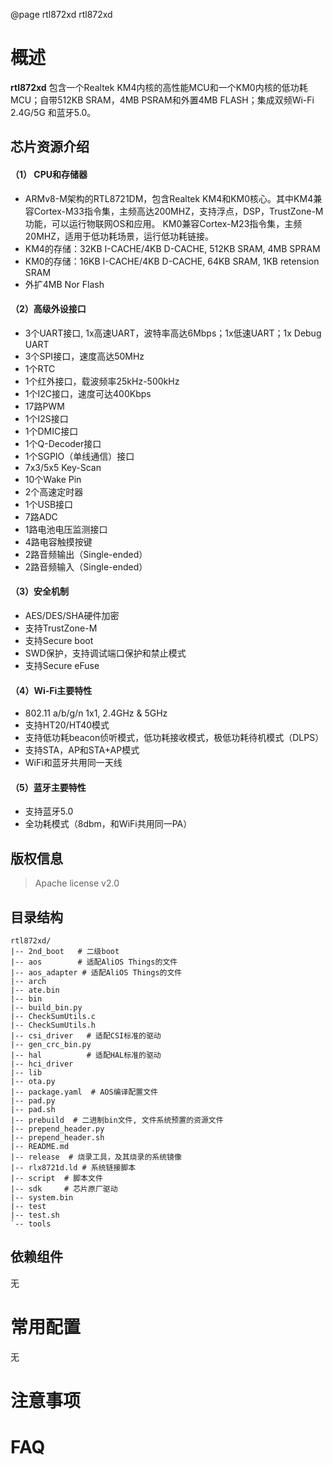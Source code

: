 @page rtl872xd rtl872xd

# 概述
**rtl872xd** 包含一个Realtek KM4内核的高性能MCU和一个KM0内核的低功耗MCU；自带512KB SRAM，4MB PSRAM和外置4MB FLASH；集成双频Wi-Fi 2.4G/5G 和蓝牙5.0。

## 芯片资源介绍
#### （1） CPU和存储器
* ARMv8-M架构的RTL8721DM，包含Realtek KM4和KM0核心。其中KM4兼容Cortex-M33指令集，主频高达200MHZ，支持浮点，DSP，TrustZone-M功能，可以运行物联网OS和应用。
KM0兼容Cortex-M23指令集，主频20MHZ，适用于低功耗场景，运行低功耗链接。
* KM4的存储：32KB I-CACHE/4KB D-CACHE, 512KB SRAM, 4MB SPRAM
* KM0的存储：16KB I-CACHE/4KB D-CACHE, 64KB SRAM, 1KB retension SRAM
* 外扩4MB Nor Flash

#### （2）高级外设接口
* 3个UART接口, 1x高速UART，波特率高达6Mbps；1x低速UART；1x Debug UART
* 3个SPI接口，速度高达50MHz
* 1个RTC
* 1个红外接口，载波频率25kHz-500kHz
* 1个I2C接口，速度可达400Kbps
* 17路PWM
* 1个I2S接口
* 1个DMIC接口
* 1个Q-Decoder接口
* 1个SGPIO（单线通信）接口
* 7x3/5x5 Key-Scan
* 10个Wake Pin
* 2个高速定时器
* 1个USB接口
* 7路ADC
* 1路电池电压监测接口
* 4路电容触摸按键
* 2路音频输出（Single-ended）
* 2路音频输入（Single-ended）

#### （3）安全机制
* AES/DES/SHA硬件加密
* 支持TrustZone-M
* 支持Secure boot
* SWD保护，支持调试端口保护和禁止模式
* 支持Secure eFuse

#### （4）Wi-Fi主要特性
* 802.11 a/b/g/n 1x1, 2.4GHz & 5GHz
* 支持HT20/HT40模式
* 支持低功耗beacon侦听模式，低功耗接收模式，极低功耗待机模式（DLPS）
* 支持STA，AP和STA+AP模式
* WiFi和蓝牙共用同一天线

#### （5）蓝牙主要特性
* 支持蓝牙5.0
* 全功耗模式（8dbm，和WiFi共用同一PA）

## 版权信息
> Apache license v2.0

## 目录结构
```tree
rtl872xd/
|-- 2nd_boot   # 二级boot
|-- aos        # 适配AliOS Things的文件
|-- aos_adapter # 适配AliOS Things的文件
|-- arch
|-- ate.bin
|-- bin
|-- build_bin.py
|-- CheckSumUtils.c
|-- CheckSumUtils.h
|-- csi_driver   # 适配CSI标准的驱动
|-- gen_crc_bin.py
|-- hal          # 适配HAL标准的驱动
|-- hci_driver
|-- lib
|-- ota.py
|-- package.yaml  # AOS编译配置文件
|-- pad.py
|-- pad.sh
|-- prebuild  # 二进制bin文件, 文件系统预置的资源文件
|-- prepend_header.py
|-- prepend_header.sh
|-- README.md
|-- release  # 烧录工具，及其烧录的系统镜像
|-- rlx8721d.ld # 系统链接脚本
|-- script  # 脚本文件
|-- sdk     # 芯片原厂驱动
|-- system.bin
|-- test
|-- test.sh
`-- tools
```

## 依赖组件
无

# 常用配置
无

# 注意事项

# FAQ

